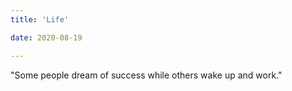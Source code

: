 ```yaml
---
title: 'Life'

date: 2020-08-19

---
```

"Some people dream of success while others wake up and work."


